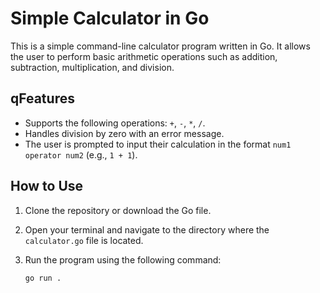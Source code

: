 # Simple Calculator in Go

This is a simple command-line calculator program written in Go. It allows the user to perform basic arithmetic operations such as addition, subtraction, multiplication, and division.

## qFeatures

- Supports the following operations: `+`, `-`, `*`, `/`.
- Handles division by zero with an error message.
- The user is prompted to input their calculation in the format `num1 operator num2` (e.g., `1 + 1`).

## How to Use

1. Clone the repository or download the Go file.

2. Open your terminal and navigate to the directory where the `calculator.go` file is located.

3. Run the program using the following command:

   ```bash
   go run .
